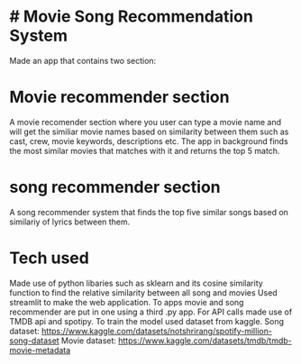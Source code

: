 # # Movie Song Recommendation System
Made an app that contains two section:
# Movie recommender section
A movie recomender section where you user can type a movie name and will get the similiar movie names based on similarity between them such as cast, crew, movie keywords, descriptions etc. The app in background finds the most similar movies that matches with it and returns the top 5 match.
# song recommender section 
A song recommender system that finds the top five similar songs based on similariy of lyrics between them. 

# Tech used
Made use of python libaries such as sklearn and its cosine similarity function to find the relative similarity between all song and movies
Used streamlit to make the web application. To apps movie and song recommender are put in one using a third .py app. 
For API calls made use of TMDB api and spotipy. 
To train the model used dataset from kaggle.
Song dataset: https://www.kaggle.com/datasets/notshrirang/spotify-million-song-dataset
Movie dataset: https://www.kaggle.com/datasets/tmdb/tmdb-movie-metadata
